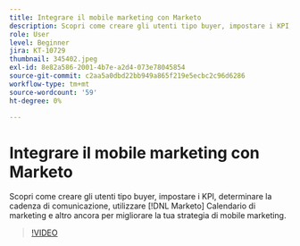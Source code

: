 ```yaml
---
title: Integrare il mobile marketing con Marketo
description: Scopri come creare gli utenti tipo buyer, impostare i KPI, determinare la cadenza di comunicazione, utilizzare [!DNL Marketo’s] Calendario di marketing e altro ancora per migliorare la tua strategia di mobile marketing.
role: User
level: Beginner
jira: KT-10729
thumbnail: 345402.jpeg
exl-id: 8e82a586-2001-4b7e-a2d4-073e78045854
source-git-commit: c2aa5a0dbd22bb949a865f219e5ecbc2c96d6286
workflow-type: tm+mt
source-wordcount: '59'
ht-degree: 0%

---
```


# Integrare il mobile marketing con Marketo

Scopri come creare gli utenti tipo buyer, impostare i KPI, determinare la cadenza di comunicazione, utilizzare [!DNL Marketo] Calendario di marketing e altro ancora per migliorare la tua strategia di mobile marketing.

>[!VIDEO](https://video.tv.adobe.com/v/345402/?quality=12&learn=on)
